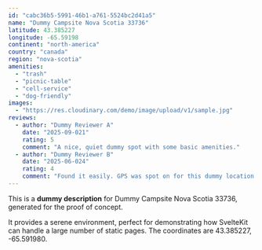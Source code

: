 ```yaml
---
id: "cabc36b5-5991-46b1-a761-5524bc2d41a5"
name: "Dummy Campsite Nova Scotia 33736"
latitude: 43.385227
longitude: -65.59198
continent: "north-america"
country: "canada"
region: "nova-scotia"
amenities:
  - "trash"
  - "picnic-table"
  - "cell-service"
  - "dog-friendly"
images:
  - "https://res.cloudinary.com/demo/image/upload/v1/sample.jpg"
reviews:
  - author: "Dummy Reviewer A"
    date: "2025-09-021"
    rating: 5
    comment: "A nice, quiet dummy spot with some basic amenities."
  - author: "Dummy Reviewer B"
    date: "2025-06-024"
    rating: 4
    comment: "Found it easily. GPS was spot on for this dummy location."
---
```


This is a **dummy description** for Dummy Campsite Nova Scotia 33736, generated for the proof of concept.

It provides a serene environment, perfect for demonstrating how SvelteKit can handle a large number of static pages. The coordinates are 43.385227, -65.591980.
